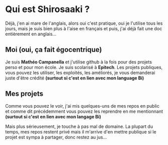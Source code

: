 # Qui est Shirosaaki ?

Déjà, j'en ai mare de l'anglais, alors oui c'est pratique, oui je l'utilise tous les jours,
mais je suis bien plus à l'aise en français et puis, j'ai déjà fait une doc entièrement en anglais...

## Moi (oui, ça fait égocentrique)

Je suis **Mathéo Campanella** et j'utilise github à la fois pour des projets perso et pour mon école.
Je suis scolarisé à **Epitech**. Les projets publiques, vous pouvez les utiliser, les exploités, les améliorés,
je vous demanderai juste d'être crédité **(surtout si c'est en lien avec mon language Bi)**

## Mes projets

Comme vous pouvez le voir, j'ai mis quelques-uns de mes repos en public et comme dit précédemment
vous pouvez les reprendre en me mentionnant  **(surtout si c'est en lien avec mon langage Bi)**

Mais plus sérieusement, je touche à pas mal de domaine. La plupart du temps, mes repos restent privé
mais il m'arrive d'en mettre publique si le projet est sympa à partager, donc restez au jus...

<!---
Shirosaaki/Shirosaaki is a ✨ special ✨ repository because its `README.md` (this file) appears on your GitHub profile.
You can click the Preview link to take a look at your changes.
--->
